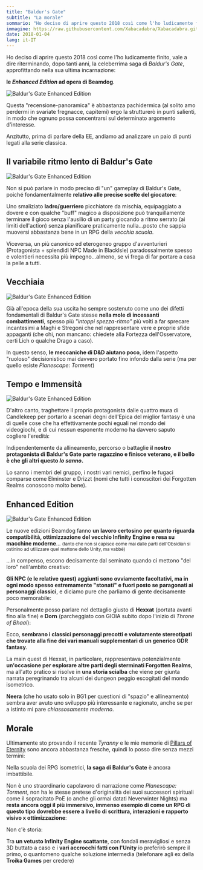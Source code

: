 ```yaml
---
title: "Baldur's Gate"
subtitle: "La morale"
sommario: "Ho deciso di aprire questo 2018 così come l'ho ludicamente finito, vale a dire riterminando, dopo tanti anni, la celeberrima saga di Baldur's Gate"
immagine: https://raw.githubusercontent.com/Xabacadabra/Xabacadabra.github.io/master/images/baldur.jpg
date: 2018-01-04
lang: it-IT
---
```


Ho deciso di aprire questo 2018 così come l'ho ludicamente finito, vale a dire riterminando, dopo tanti anni, la celeberrima saga di _Baldur's Gate_, approfittando nella sua ultima incarnazione: 

**le _Enhanced Edition_ ad opera di Beamdog**.

<img src="https://images.gog.com/90ba7463dae94110fd495957a6311648a6e1999bab1a0fcc2d5176b3f46141e8_product_card_v2_mobile_slider_639.jpg" alt="Baldur's Gate Enhanced Edition">

Questa "recensione-panoramica" è abbastanza pachidermica (al solito amo perdermi in svariate fregnacce, capitemi) ergo la strutturerò in punti salienti, in modo che ognuno possa concentrarsi sul determinato argomento d'interesse.

Anzitutto, prima di parlare della EE, andiamo ad analizzare un paio di punti legati alla serie classica.

## Il variabile ritmo lento di Baldur's Gate

<img src="https://steamcdn-a.akamaihd.net/steam/apps/228280/ss_95233c6fdd0140bf7eabade05f765a4fe93f61de.1920x1080.jpg?t=1547670081" alt="Baldur's Gate Enhanced Edition">

Non si può parlare in modo preciso di "un" gameplay di Baldur's Gate, poiché fondamentalmente **relativo alle precise scelte del giocatore**: 

Uno smaliziato **ladro/guerriero** picchiatore da mischia, equipaggiato a dovere e con qualche "buff" magico a disposizione può tranquillamente terminare il gioco senza l'ausilio di un party giocando a ritmo serrato (ai limiti dell'action) senza pianificare praticamente nulla...posto che sappia muoversi abbastanza bene in un RPG della _vecchia scuola_.

Viceversa, un più canonico ed eterogeneo gruppo d'avventurieri (Protagonista + splendidi NPC Made in BlackIsle) paradossalmente spesso e volentieri necessita più impegno...almeno, se vi frega di far portare a casa la pelle a tutti.

## Vecchiaia

<img src="https://steamcdn-a.akamaihd.net/steam/apps/228280/ss_4dc0ef8eba9e523913976b2988431d29e1589fb6.1920x1080.jpg?t=1547670081" alt="Baldur's Gate Enhanced Edition">

Già all'epoca della sua uscita ho sempre sostenuto come uno dei difetti fondamentali di Baldur's Gate stesse **nella mole di incessanti combattimenti**, spesso più _"intoppi spezza-ritmo"_ più volti a far sprecare incantesimi a Maghi e Stregoni che nel rappresentare vere e proprie sfide appaganti (che ohi, non mancano: chiedete alla Fortezza dell'Osservatore, certi Lich o qualche Drago a caso).

In questo senso, **le meccaniche di D&D aiutano poco**, idem l'aspetto "ruoloso" decisionistico mai davvero portato fino infondo dalla serie (ma per quello esiste _Planescape: Torment_)

## Tempo e Immensità

<img src="https://steamcdn-a.akamaihd.net/steam/apps/228280/ss_24f9924a78b5d0b08877e5e24804056ec7d5a12c.1920x1080.jpg?t=1547670081" alt="Baldur's Gate Enhanced Edition">

D'altro canto, traghettare il proprio protagonista dalle quattro mura di Candlekeep per portarlo a scenari degni dell'Epica del miglior fantasy è una di quelle cose che ha effettivamente pochi eguali nel mondo dei videogiochi, e di cui nessun esponente moderno ha davvero saputo cogliere l'eredità:

Indipendentemente da allineamento, percorso o battaglie **il nostro protagonista di Baldur's Gate parte ragazzino e finisce veterano, e il bello è che gli altri questo _lo sanno_.**

Lo sanno i membri del gruppo, i nostri vari nemici, perfino le fugaci comparse come Elminster e Drizzt (nomi che tutti i conoscitori dei Forgotten Realms conoscono molto bene).

## Enhanced Edition

<img src="https://steamcdn-a.akamaihd.net/steam/apps/228280/ss_e4077f7e4f7ef603b3eee1b0fb40438fa8b88f72.1920x1080.jpg?t=1547670081" alt="Baldur's Gate Enhanced Edition">

Le nuove edizioni Beamdog fanno **un lavoro certosino per quanto riguarda compatibilità, ottimizzazione del vecchio Infinity Engine e resa su macchine moderne**... <small>(tanto che non si capisce come mai dalle parti dell'Obsidian si ostinino ad utilizzare quel mattone dello Unity, ma vabbè)</small>

...in compenso, escono decisamente dal seminato quando ci mettono "del loro" nell'ambito creativo:

**Gli NPC (e le relative quest) aggiunti sono ovviamente facoltativi, ma in ogni modo spesso estremamente "stonati" e fuori posto se paragonati ai personaggi classici**, e diciamo pure che parliamo di gente decisamente poco memorabile: 

Personalmente posso parlare nel dettaglio giusto di **Hexxat** (portata avanti fino alla fine) e **Dorn** (parcheggiato con GIOIA subito dopo l'inizio di _Throne of Bhaal_):

Ecco, **sembrano i classici personaggi precotti e volutamente stereotipati che trovate alla fine dei vari manuali supplementari di un generico GDR fantasy**.

La main quest di Hexxat, in particolare, rappresentava potenzialmente **un'occasione per esplorare altre parti degli sterminati Forgotten Realms**, ma all'atto pratico si risolve in **una storia scialba** che viene per giunta narrata peregrinando tra alcuni dei dungeon peggio escogitati del mondo isometrico.    

**Neera** (che ho usato solo in BG1 per questioni di "spazio" e allineamento) sembra aver avuto uno sviluppo più interessante e ragionato, anche se per a istinto mi pare _chiassosamente moderno_.

## Morale

Ultimamente sto provando il recente _Tyranny_ e le mie memorie di <a href="https://xabacadabra.github.io/2016/pillars-of-eternity-recensione/">Pillars of Eternity</a> sono ancora abbastanza fresche, quindi lo posso dire senza mezzi termini:

Nella scuola dei RPG isometrici, **la saga di Baldur's Gate** è ancora imbattibile.

Non è uno straordinario capolavoro di narrazione come _Planescape: Torment_, non ha le stesse pretese d'originalità dei suoi successori spirituali come il sopracitato PoE (o anche gli ormai datati Neverwinter Nights) ma **resta ancora oggi il più immersivo, immenso esempio di come un RPG di questo tipo dovrebbe essere a livello di scrittura, interazioni e rapporto visivo x ottimizzazione**:

Non c'è storia: 

Tra **un vetusto Infinity Engine scattante**, con fondali meravigliosi e senza 3D buttato a caso e i **vari accrocchi fatti con l'Unity** io preferirò sempre il primo, o quantomeno qualche soluzione intermedia (telefonare agli ex della **Troika Games** per credere)           
